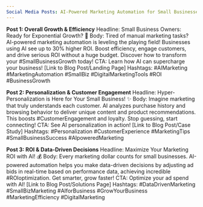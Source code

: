 ```yaml
---
Social Media Posts: AI-Powered Marketing Automation for Small Businesses (Final)
---
```


**Post 1: Overall Growth & Efficiency**
Headline: Small Business Owners: Ready for Exponential Growth? 🚀
Body: Tired of manual marketing tasks? AI-powered marketing automation is leveling the playing field! Businesses using AI see up to 30% higher ROI. Boost efficiency, engage customers, and drive serious ROI without a huge budget. Discover how to transform your #SmallBusinessGrowth today!
CTA: Learn how AI can supercharge your business! [Link to Blog Post/Landing Page]
Hashtags: #AIMarketing #MarketingAutomation #SmallBiz #DigitalMarketingTools #ROI #BusinessGrowth

**Post 2: Personalization & Customer Engagement**
Headline: Hyper-Personalization is Here for Your Small Business! ✨
Body: Imagine marketing that truly understands each customer. AI analyzes purchase history and browsing behavior to deliver unique content and product recommendations. This boosts #CustomerEngagement and loyalty. Stop guessing, start connecting!
CTA: See AI personalization in action! [Link to Blog Post/Case Study]
Hashtags: #Personalization #CustomerExperience #MarketingTips #SmallBusinessSuccess #AIpoweredMarketing

**Post 3: ROI & Data-Driven Decisions**
Headline: Maximize Your Marketing ROI with AI! 💰
Body: Every marketing dollar counts for small businesses. AI-powered automation helps you make data-driven decisions by adjusting ad bids in real-time based on performance data, achieving incredible #ROIoptimization. Get smarter, grow faster!
CTA: Optimize your ad spend with AI! [Link to Blog Post/Solutions Page]
Hashtags: #DataDrivenMarketing #SmallBizMarketing #AIforBusiness #GrowYourBusiness #MarketingEfficiency #DigitalMarketing
